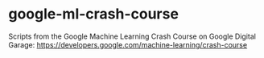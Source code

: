 # google-ml-crash-course
Scripts from the Google Machine Learning Crash Course on Google Digital Garage: https://developers.google.com/machine-learning/crash-course
